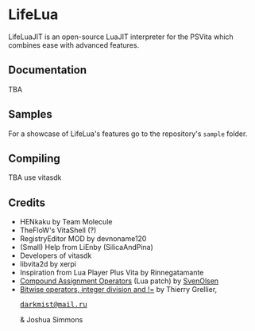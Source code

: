 # LifeLua
LifeLuaJIT is an open-source LuaJIT interpreter for the PSVita which combines ease with advanced features.
## Documentation
TBA
## Samples
For a showcase of LifeLua's features go to the repository's `sample` folder.
## Compiling
TBA use vitasdk
## Credits
* HENkaku by Team Molecule
* TheFloW's VitaShell (?)
* RegistryEditor MOD by devnoname120
* (Small) Help from LiEnby (SilicaAndPina)
* Developers of vitasdk
* libvita2d by xerpi
* Inspiration from Lua Player Plus Vita by Rinnegatamante
* [Compound Assignment Operators](http://lua-users.org/files/wiki_insecure/power_patches/5.2/compound-5.2.2.patch) (Lua patch) by [SvenOlsen](http://lua-users.org/wiki/SvenOlsen)
* [Bitwise operators, integer division and !=](http://lua-users.org/files/wiki_insecure/power_patches/5.1/bitwise_operators_5.1.4_1.patch) by Thierry Grellier, <pre>darkmist@mail.ru</pre> & Joshua Simmons